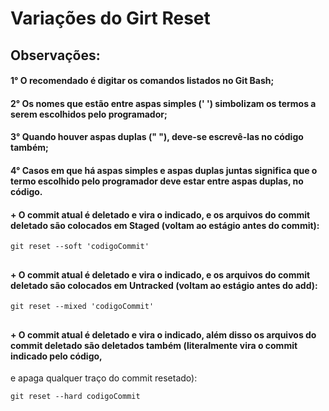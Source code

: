 # Variações do Girt Reset

## Observações:

#### 1° O recomendado é digitar os comandos listados no Git Bash;

#### 2° Os nomes que estão entre aspas simples (' ') simbolizam os termos a serem escolhidos pelo programador;

#### 3° Quando houver aspas duplas (" "), deve-se escrevê-las no código também;

#### 4° Casos em que há aspas simples e aspas duplas juntas significa que o termo escolhido pelo programador deve estar entre aspas duplas, no código.

#### + O commit atual é deletado e vira o indicado, e os arquivos do commit deletado são colocados em Staged (voltam ao estágio antes do commit):
```
git reset --soft 'codigoCommit'

```
##

#### + O commit atual é deletado e vira o indicado, e os arquivos do commit deletado são colocados em Untracked (voltam ao estágio antes do add):
```
git reset --mixed 'codigoCommit'

```
##

#### + O commit atual é deletado e vira o indicado, além disso os arquivos do commit deletado são deletados também (literalmente vira o commit indicado pelo código, 
e apaga qualquer traço do commit resetado):
```
git reset --hard codigoCommit

```
##
